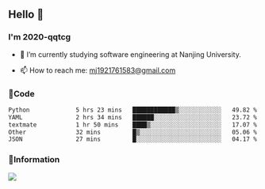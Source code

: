 ## Hello 👋


### I'm 2020-qqtcg

- 🔭 I’m currently studying software engineering at Nanjing University. 
<!-- - 🌱 I’m currently learning MLsys and -->
<!-- - 👯 I’m looking to collaborate on ... -->
<!-- - 🤔 I’m looking for help with ... -->
<!-- - 💬 Ask me about ... -->
- 📫 How to reach me: mj1921761583@gmail.com
<!-- - 😄 Pronouns: ... -->
<!-- - ⚡ Fun fact: ... -->

### 🌱Code
<!--START_SECTION:waka-->

```txt
Python             5 hrs 23 mins   ████████████▒░░░░░░░░░░░░   49.82 %
YAML               2 hrs 34 mins   ██████░░░░░░░░░░░░░░░░░░░   23.72 %
textmate           1 hr 50 mins    ████▒░░░░░░░░░░░░░░░░░░░░   17.07 %
Other              32 mins         █▒░░░░░░░░░░░░░░░░░░░░░░░   05.06 %
JSON               27 mins         █░░░░░░░░░░░░░░░░░░░░░░░░   04.17 %
```

<!--END_SECTION:waka-->

### 💬Information
![](https://github-readme-stats.vercel.app/api?username=2020-qqtcg&theme=buefy&hide_border=false)


<!-- <div align="center"> <img src="https://github-readme-activity-graph.vercel.app/graph?username=2020-qqtcg&theme=minimal" /> </div> -->


